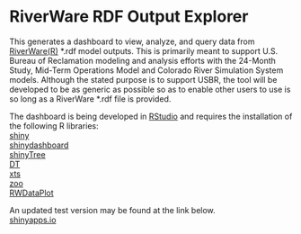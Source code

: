 # RiverWare RDF Output Explorer
This generates a dashboard to view, analyze, and query data from [RiverWare(R)](http://www.riverware.org/) *.rdf model 
outputs. This is primarily meant to support U.S. Bureau of Reclamation modeling and 
analysis efforts with the 24-Month Study, Mid-Term Operations Model and Colorado River 
Simulation System models. Although the stated purpose is to support USBR, the tool will 
be developed to be as generic as possible so as to enable other users to use is so long 
as a RiverWare *.rdf file is provided.

The dashboard is being developed in [RStudio](https://www.rstudio.com/) and requires the installation of the following R libraries:
<BR>[shiny](http://shiny.rstudio.com/)
<BR>[shinydashboard](https://rstudio.github.io/shinydashboard/index.html)
<BR>[shinyTree](https://github.com/trestletech/shinyTree)
<BR>[DT](https://rstudio.github.io/DT/)
<BR>[xts](https://cran.r-project.org/web/packages/xts/index.html)
<BR>[zoo](https://cran.r-project.org/web/packages/zoo/index.html)
<BR>[RWDataPlot](https://github.com/rabutler/RWDataPlot)

An updated test version may be found at the link below.
<BR>[shinyapps.io](https://jrocha.shinyapps.io/rdfModelOutputDashboardCRSS_Version/)

